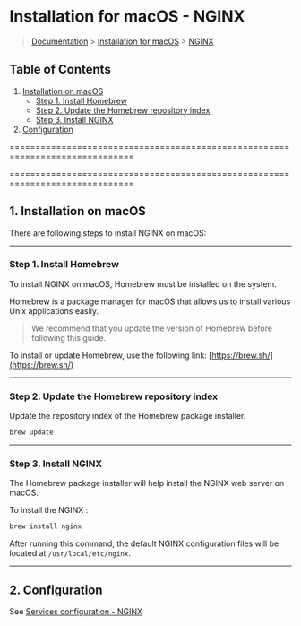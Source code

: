 # Installation for macOS - NGINX

> [Documentation](../readme.md) > [Installation for macOS](./readme.md) > [NGINX](./nginx.md)

## Table of Contents
1. [Installation on macOS](#markdown-header-1-installation-on-macos)
	* [Step 1. Install Homebrew](#markdown-header-step-1-install-homebrew)
	* [Step 2. Update the Homebrew repository index](#markdown-header-step-2-update-the-homebrew-repository-index)
	* [Step 3. Install NGINX](#markdown-header-step-3-install-nginx)
2. [Configuration](#markdown-header-2-configuration)

==============================================================================

==============================================================================

## 1. Installation on macOS

There are following steps to install NGINX on macOS:

---

### Step 1. Install Homebrew

To install NGINX on macOS, Homebrew must be installed on the system.

Homebrew is a package manager for macOS that allows us to install various Unix applications easily.

> We recommend that you update the version of Homebrew before following this guide.

To install or update Homebrew, use the following link: [https://brew.sh/](https://brew.sh/)

---

### Step 2. Update the Homebrew repository index

Update the repository index of the Homebrew package installer.

```bash
brew update
```

---

### Step 3. Install NGINX

The Homebrew package installer will help install the NGINX web server on macOS.

To install the NGINX :

```bash
brew install nginx
```

After running this command, the default NGINX configuration files will be located at `/usr/local/etc/nginx`.

---

## 2. Configuration

See [Services configuration - NGINX](./../configuration/services/nginx.md)
